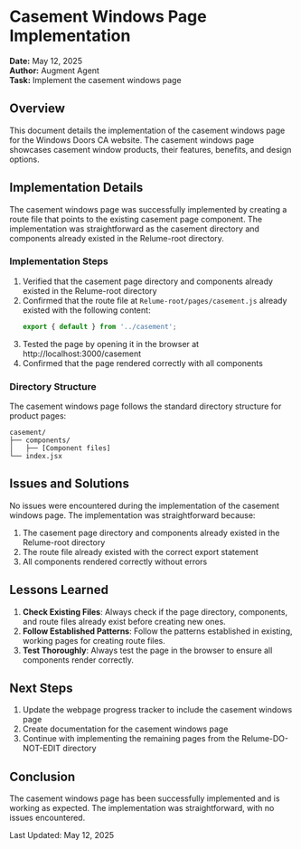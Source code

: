 # Casement Windows Page Implementation

**Date:** May 12, 2025  
**Author:** Augment Agent  
**Task:** Implement the casement windows page

## Overview

This document details the implementation of the casement windows page for the Windows Doors CA website. The casement windows page showcases casement window products, their features, benefits, and design options.

## Implementation Details

The casement windows page was successfully implemented by creating a route file that points to the existing casement page component. The implementation was straightforward as the casement directory and components already existed in the Relume-root directory.

### Implementation Steps

1. Verified that the casement page directory and components already existed in the Relume-root directory
2. Confirmed that the route file at `Relume-root/pages/casement.js` already existed with the following content:
   ```javascript
   export { default } from '../casement';
   ```
3. Tested the page by opening it in the browser at http://localhost:3000/casement
4. Confirmed that the page rendered correctly with all components

### Directory Structure

The casement windows page follows the standard directory structure for product pages:

```
casement/
├── components/
│   ├── [Component files]
└── index.jsx
```

## Issues and Solutions

No issues were encountered during the implementation of the casement windows page. The implementation was straightforward because:

1. The casement page directory and components already existed in the Relume-root directory
2. The route file already existed with the correct export statement
3. All components rendered correctly without errors

## Lessons Learned

1. **Check Existing Files**: Always check if the page directory, components, and route files already exist before creating new ones.
2. **Follow Established Patterns**: Follow the patterns established in existing, working pages for creating route files.
3. **Test Thoroughly**: Always test the page in the browser to ensure all components render correctly.

## Next Steps

1. Update the webpage progress tracker to include the casement windows page
2. Create documentation for the casement windows page
3. Continue with implementing the remaining pages from the Relume-DO-NOT-EDIT directory

## Conclusion

The casement windows page has been successfully implemented and is working as expected. The implementation was straightforward, with no issues encountered.

Last Updated: May 12, 2025

